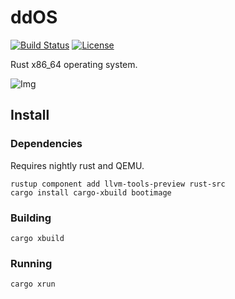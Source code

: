 # ddOS

[![Build Status](https://travis-ci.org/64/ddos.svg?branch=master)](https://travis-ci.org/64/ddos) [![License](https://img.shields.io/badge/license-GPLv3-blue.svg)](https://github.com/64/ddos/blob/master/LICENSE.md)

Rust x86\_64 operating system.

![Img](https://i.imgur.com/Ezne4LT.png)

## Install

### Dependencies

Requires nightly rust and QEMU.

```
rustup component add llvm-tools-preview rust-src
cargo install cargo-xbuild bootimage
```

### Building

```
cargo xbuild
```

### Running

```
cargo xrun
```
